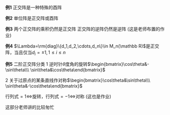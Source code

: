 **例1**
正交阵是一种特殊的酉阵

**例2**
单位阵是正交阵或酉阵

**例3**
两个正交阵的乘积仍然是正交阵
正交阵的逆阵仍然是逆阵
(这是老师布置的作业)

**例4**
$\Lambda=\rm{diag}\{d_1,d_2,\cdots,d_n\}\in M_n(\mathbb R)$是正交阵，当且仅当$d_i=\pm1,1\le i\le n$

**例5**
二阶正交阵分类
1 逆时针$\theta$度角的旋转$\begin{bmatrix}\cos\theta&-\sin\theta\\\ \sin\theta&\cos\theta\end{bmatrix}$

2 关于过原点的某条直线作对称$\begin{bmatrix}\cos\theta&\sin\theta\\\ \sin\theta&-\cos\theta\end{bmatrix}$

行列式$=1\iff$旋转，行列式$=-1\iff$对称
(这也是作业)

这部分老师讲的比较匆忙
